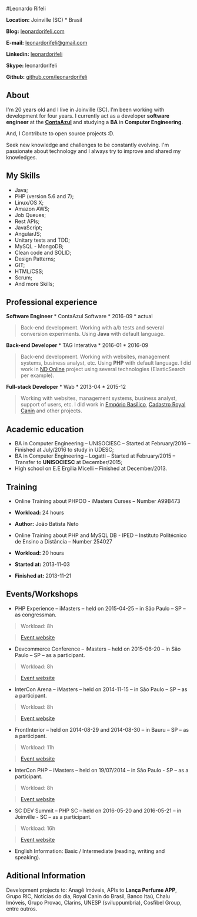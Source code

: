 #Leonardo Rifeli

**Location:** Joinville (SC) * Brasil

**Blog:** [leonardorifeli.com](https://leonardorifeli.com)

**E-mail:** [leonardorifeli@gmail.com](mailto:leonardorifeli@gmail.com)

**Linkedin:** [leonardorifeli](http://linkedin.com/in/leonardorifeli)

**Skype:** leonardorifeli

**Github:** [github.com/leonardorifeli](https://github.com/leonardorifeli)

## About

I'm 20 years old and I live in Joinville (SC). I'm been working with development for four years. I currently act as a developer **software engineer** at the **[ContaAzul](http://contaazul.com)** and studying a **BA** in **Computer Engineering**.

And, I Contribute to open source projects :D.

Seek new knowledge and challenges to be constantly evolving. I'm passionate about technology and I always try to improve and shared my knowledges.

## My Skills

* Java;
* PHP (version 5.6 and 7);
* Linux/OS X;
* Amazon AWS;
* Job Queues;
* Rest APIs;
* JavaScript;
* AngularJS;
* Unitary tests and TDD;
* MySQL - MongoDB;
* Clean code and SOLID;
* Design Patterns;
* GIT;
* HTML/CSS;
* Scrum;
* And more Skills;

## Professional experience

**Software Engineer** * ContaAzul Software * 2016-09 * actual
> Back-end development. Working with a/b tests and several conversion experiments. Using **Java** with default language.

**Back-end Developer** * TAG Interativa * 2016-01 * 2016-09
> Back-end development. Working with websites, management systems, business analyst, etc. Using **PHP** with default language. I did work in [ND Online](ndonline.com.br) project using several technologies (ElasticSearch per example).

**Full-stack Developer** * Wab * 2013-04 * 2015-12

> Working with websites, management systems, business analyst, support of users, etc. I did work in [Empório Basílico](https://www.emporiobasilico.com.br/), [Cadastro Royal Canin](http://cadastro.royalcanin.com.br/) and other projects.

## Academic education

* BA in Computer Engineering – UNISOCIESC – Started at February/2016 – Finished at July/2016 to study in UDESC;
* BA in Computer Engineering – Logatti – Started at February/2015 – Transfer to **UNISOCIESC** at December/2015;
* High school on E.E Ergilia Micelli – Finished at December/2013.

## Training

* Online Training about PHPOO - iMasters Curses – Number A99B473
* **Workload:** 24 hours
* **Author:** João Batista Neto

* Online Training about PHP and MySQL DB - IPED – Instituto Politécnico de Ensino a Distância – Number 254027
* **Workload:** 20 hours
* **Started at:** 2013-11-03
* **Finished at:** 2013-11-21

## Events/Workshops

* PHP Experience – iMasters – held on 2015-04-25 – in São Paulo – SP – as congressman.

> Workload: 8h

> [Event website](http://phpexperience.imasters.com.br/)

* Devcommerce Conference – iMasters – held on 2015-06-20 – in São Paulo – SP – as a participant.

> Workload: 8h

> [Event website](http://devcommerce.imasters.com.br/)

* InterCon Arena – iMasters – held on 2014-11-15 – in São Paulo – SP – as a participant.

> Workload: 8h

> [Event website](http://intercon.imasters.com.br/)

* FrontInterior – held on 2014-08-29 and 2014-08-30 – in Bauru – SP – as a participant.

> Workload: 11h

> [Event website](https://www.facebook.com/Frontinterior)

* InterCon PHP – iMasters – held on 19/07/2014 – in São Paulo - SP – as a participant.

> Workload: 8h

> [Event website](http://interconphp.imasters.com.br/)

* SC DEV Summit – PHP SC – held on 2016-05-20 and 2016-05-21 – in Joinville - SC – as a participant.

> Workload: 16h

> [Event website](http://scdevsummit.com.br/)


* English Information: Basic / Intermediate (reading, writing and speaking).

## Aditional Information

Development projects to: Anagê Imóveis, APIs to **Lança Perfume APP**, Grupo RIC, Notícias do dia, Royal Canin do Brasil, Banco Itaú, Chalu Imóveis, Grupo Provac, Clarins, UNESP (sviluppumbria), Cosfibel Group, entre outros.
